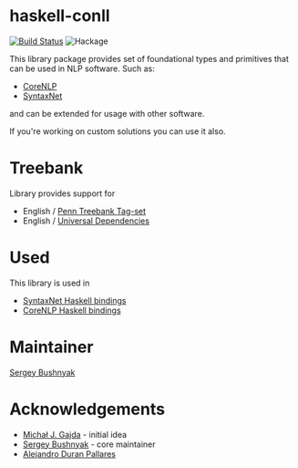 # haskell-conll

[![Build Status](https://travis-ci.com/mgajda/haskell-conll.svg?token=DtSUtnf37TUDy1p4x6fT&branch=master)](https://travis-ci.com/mgajda/haskell-conll)
![Hackage](https://img.shields.io/hackage/v/api-monobank.svg)

This library package provides set of foundational types and primitives that can be used in NLP software.
Such as:

- [CoreNLP](https://github.com/mgajda/syntaxnet-haskell)
- [SyntaxNet](https://ai.googleblog.com/2016/05/announcing-syntaxnet-worlds-most.html)


and can be extended for usage with other software.

If you're working on custom solutions you can use it also.

# Treebank

Library provides support for

- English / [Penn Treebank Tag-set](http://www.comp.leeds.ac.uk/amalgam/tagsets/upenn.html)
- English / [Universal Dependencies](http://universaldependencies.org/en/dep/)

# Used

This library is used in

- [SyntaxNet Haskell bindings](https://github.com/mgajda/syntaxnet-haskell/)
- [CoreNLP Haskell bindings](https://github.com/mgajda/corenlp-haskell/)

# Maintainer

[Sergey Bushnyak](https://github.com/sigrlami)

# Acknowledgements

- [Michał J. Gajda](https://github.com/mgajda)  - initial idea
- [Sergey Bushnyak](https://github.com/sigrlami) - core maintainer
- [Alejandro Duran Pallares](https://github.com/vwwv)
